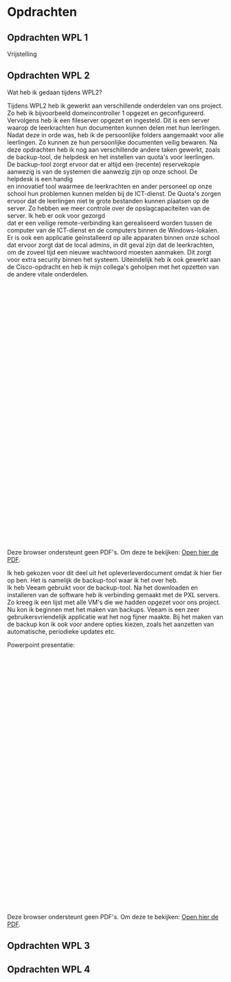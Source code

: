 # Opdrachten

## Opdrachten WPL 1
Vrijstelling
## Opdrachten WPL 2
Wat heb ik gedaan tijdens WPL2?

Tijdens WPL2 heb ik gewerkt aan verschillende onderdelen van ons project. Zo heb ik bijvoorbeeld domeincontroller 1 opgezet en geconfigureerd. 
Vervolgens heb ik een fileserver opgezet en ingesteld. Dit is een server waarop de leerkrachten hun documenten kunnen delen met hun leerlingen.
Nadat deze in orde was, heb ik de persoonlijke folders aangemaakt voor alle leerlingen. Zo kunnen ze hun persoonlijke documenten veilig bewaren. 
Na deze opdrachten heb ik nog aan verschillende andere taken gewerkt, zoals de backup-tool, de helpdesk en het instellen van quota's voor leerlingen.
De backup-tool zorgt ervoor dat er altijd een (recente) reservekopie aanwezig is van de systemen die aanwezig zijn op onze school. De helpdesk is een handig   
en innovatief tool waarmee de leerkrachten en ander personeel op onze school hun problemen kunnen melden bij de ICT-dienst. De Quota's zorgen ervoor dat de 
leerlingen niet te grote bestanden kunnen plaatsen op de server. Zo hebben we meer controle over de opslagcapaciteiten van de server. Ik heb er ook voor gezorgd  
dat er een veilige remote-verbinding kan gerealiseerd worden tussen de computer van de ICT-dienst en de computers binnen de Windows-lokalen. Er is ook een applicatie 
geïnstalleerd op alle apparaten binnen onze school dat ervoor zorgt dat de local admins, in dit geval zijn dat de leerkrachten, om de zoveel tijd een nieuwe wachtwoord moesten aanmaken.
Dit zorgt voor extra security binnen het systeem. Uiteindelijk heb ik ook gewerkt aan de Cisco-opdracht en heb ik mijn collega's geholpen met het opzetten van de andere vitale onderdelen.

<object data="./images/FierOpWat_SemihY.pdf" type="application/pdf"  width="100%" height="600px" style="border: none; margin: 0; padding: 0;">
    <embed src="./images/FierOpWat_SemihY.pdf" type="application/pdf" width="100%" height="600px" style="border: none; margin: 0; padding: 0;">
        <p>Deze browser ondersteunt geen PDF's. Om deze te bekijken: <a href="https://drive.google.com/file/d/1sMZTwhub_dBekHiLbaWqtc9M9Vjw5vZG/view?usp=sharing">Open hier de PDF</a>.</p>
    </embed>
</object>
</object>

Ik heb gekozen voor dit deel uit het opleverleverdocument omdat ik hier fier op ben. Het is namelijk de backup-tool waar ik het over heb.  
Ik heb Veeam gebruikt voor de backup-tool. Na het downloaden en installeren van de software heb ik verbinding gemaakt met de PXL servers.
Zo kreeg ik een lijst met alle VM's die we hadden opgezet voor ons project. Nu kon ik beginnen met het maken van backups. 
Veeam is een zeer gebruikersvriendelijk applicatie wat het nog fijner maakte. Bij het maken van de backup kon ik ook voor andere opties kiezen, 
zoals het aanzetten van automatische, periodieke updates etc.

Powerpoint presentatie: 
<object data="./images/Presentatie sbc.local.pptx" type="application/pdf"  width="100%" height="600px" style="border: none; margin: 0; padding: 0;">
    <embed src="./images/Presentatie sbc.local.pptx" type="application/pdf" width="100%" height="600px" style="border: none; margin: 0; padding: 0;">
        <p>Deze browser ondersteunt geen PDF's. Om deze te bekijken: <a href="https://docs.google.com/presentation/d/1-H4UUtrcddZBkEjKWHTH_Nt-lqyHM9o0/edit?usp=drive_link&ouid=108636419598370660902&rtpof=true&sd=true">Open hier de PDF</a>.</p>
    </embed>
</object>
</object>
## Opdrachten WPL 3

## Opdrachten WPL 4
